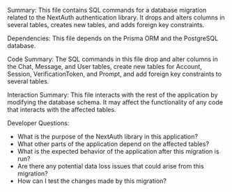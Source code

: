 Summary:
This file contains SQL commands for a database migration related to the NextAuth authentication library. It drops and alters columns in several tables, creates new tables, and adds foreign key constraints.

Dependencies:
This file depends on the Prisma ORM and the PostgreSQL database.

Code Summary:
The SQL commands in this file drop and alter columns in the Chat, Message, and User tables, create new tables for Account, Session, VerificationToken, and Prompt, and add foreign key constraints to several tables.

Interaction Summary:
This file interacts with the rest of the application by modifying the database schema. It may affect the functionality of any code that interacts with the affected tables.

Developer Questions:
- What is the purpose of the NextAuth library in this application?
- What other parts of the application depend on the affected tables?
- What is the expected behavior of the application after this migration is run?
- Are there any potential data loss issues that could arise from this migration?
- How can I test the changes made by this migration?